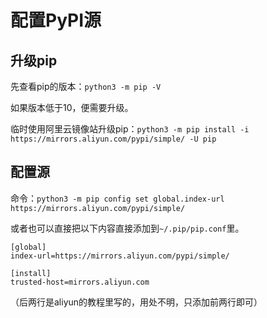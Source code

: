 # 配置PyPI源

## 升级pip

先查看pip的版本：``python3 -m pip -V``

如果版本低于10，便需要升级。

临时使用阿里云镜像站升级pip：``python3 -m pip install -i https://mirrors.aliyun.com/pypi/simple/ -U pip``

## 配置源

命令：``python3 -m pip config set global.index-url https://mirrors.aliyun.com/pypi/simple/``

或者也可以直接把以下内容直接添加到``~/.pip/pip.conf``里。

````text
[global]
index-url=https://mirrors.aliyun.com/pypi/simple/

[install]
trusted-host=mirrors.aliyun.com
````

（后两行是aliyun的教程里写的，用处不明，只添加前两行即可）
